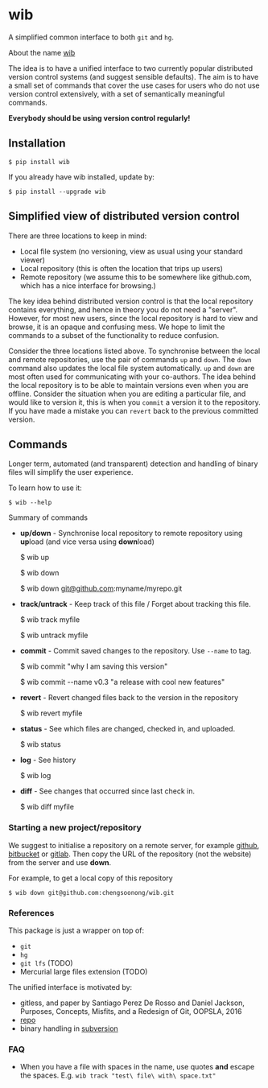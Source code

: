 # wib
A simplified common interface to both ```git``` and ```hg```.

About the name [wib](https://en.wikipedia.org/wiki/Worse_is_better)

The idea is to have a unified interface to two currently popular distributed version control
systems (and suggest sensible defaults). The aim is to have a small set of commands that
cover the use cases for users who do not use version control extensively, with a set of
semantically meaningful commands.

**Everybody should be using version control regularly!**

## Installation

    $ pip install wib

If you already have wib installed, update by:

    $ pip install --upgrade wib

## Simplified view of distributed version control

There are three locations to keep in mind:

- Local file system (no versioning, view as usual using your standard viewer)
- Local repository (this is often the location that trips up users)
- Remote repository (we assume this to be somewhere like github.com, which has a nice
  interface for browsing.)

The key idea behind distributed version control is that the local repository contains everything,
and hence in theory you do not need a "server". However, for most new users, since the local
repository is hard to view and browse, it is an opaque and confusing mess. We hope to limit
the commands to a subset of the functionality to reduce confusion.

Consider the three locations listed above.
To synchronise between the local and remote repositories,
use the pair of commands ```up``` and ```down```.
The ```down``` command also updates the local file system automatically. ```up``` and ```down```
are most often used for communicating with your co-authors.
The idea behind the local repository is to be able to maintain versions even when you are
offline. Consider the situation when you are editing a particular file, and would like
to version it, this is when you ```commit``` a version it to the repository.
If you have made a mistake you can ```revert``` back to the previous committed version.

## Commands

Longer term, automated (and transparent) detection and handling of binary files
will simplify the user experience.

To learn how to use it:

    $ wib --help

Summary of commands

- **up/down** - Synchronise local repository to remote repository using **up**load
  (and vice versa using **down**load)

    $ wib up

    $ wib down

    $ wib down git@github.com:myname/myrepo.git

- **track/untrack** - Keep track of this file / Forget about tracking this file.

    $ wib track myfile

    $ wib untrack myfile

- **commit** - Commit saved changes to the repository. Use ```--name``` to tag.

    $ wib commit "why I am saving this version"

    $ wib commit --name v0.3 "a release with cool new features"

- **revert** - Revert changed files back to the version in the repository

    $ wib revert myfile

- **status** - See which files are changed, checked in, and uploaded.

    $ wib status

- **log** - See history

    $ wib log

- **diff** - See changes that occurred since last check in.

    $ wib diff myfile

### Starting a new project/repository

We suggest to initialise a repository on a remote server, for example
[github](https://github.com/), [bitbucket](https://bitbucket.org) or
[gitlab](https://about.gitlab.com).
Then copy the URL of the repository (not the website) from the server and use **down**.

For example, to get a local copy of this repository

    $ wib down git@github.com:chengsoonong/wib.git

### References
This package is just a wrapper on top of:

- ```git```
- ```hg```
- ```git lfs```  (TODO)
- Mercurial large files extension  (TODO)

The unified interface is motivated by:

- gitless, and paper by Santiago Perez De Rosso and Daniel Jackson, Purposes, Concepts, Misfits, and a Redesign of Git, OOPSLA, 2016
- [repo](http://source.android.com/source/using-repo.html)
- binary handling in [subversion](http://svnbook.red-bean.com/en/1.6/svn.forcvs.binary-and-trans.html)


### FAQ

- When you have a file with spaces in the name, use quotes **and** escape the spaces. E.g.
  ```wib track "test\ file\ with\ space.txt"```
